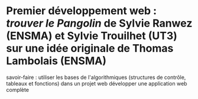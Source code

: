 # Premier développement web : *trouver le Pangolin* de Sylvie Ranwez (ENSMA) et Sylvie Trouilhet (UT3) sur une idée originale de Thomas Lambolais (ENSMA)

savoir-faire : 
    utiliser les bases de l'algorithmiques (structures de contrôle, tableaux et fonctions) dans un projet web
    développer une application web complète
